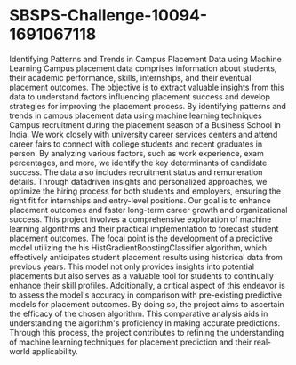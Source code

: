 # SBSPS-Challenge-10094-1691067118
Identifying Patterns and Trends in Campus Placement Data using Machine Learning
Campus placement data comprises information about students, their academic performance, skills, internships, and their eventual placement outcomes. 
The objective is to extract valuable insights from this data to understand factors influencing placement success and develop strategies for improving the placement process. 
By identifying patterns and trends in campus placement data using machine learning techniques  Campus recruitment during the placement season of a Business School in India. We work closely with university career services centers and attend career fairs to connect with college students and recent graduates in person. 
By analyzing various factors, such as work experience, exam percentages, and more, we identify the key determinants of candidate success. 
The data also includes recruitment status and remuneration details. Through datadriven insights and personalized approaches, we optimize the hiring process for both students and employers, ensuring the right fit for internships and entry-level positions.
Our goal is to enhance placement outcomes and faster long-term career growth and organizational success. 
            This project involves a comprehensive exploration of machine learning algorithms and their practical implementation to forecast student placement outcomes.
            The focal point is the development of a predictive model utilizing the his HistGradientBoostingClassifier algorithm, which effectively anticipates student placement results using historical data from previous years.
            This model not only provides insights into potential placements but also serves as a valuable tool for students to continually enhance their skill profiles. 
            Additionally, a critical aspect of this endeavor is to assess the model's accuracy in comparison with pre-existing predictive models for placement outcomes.
            By doing so, the project aims to ascertain the efficacy of the chosen algorithm. This comparative analysis aids in understanding the algorithm's proficiency in making accurate predictions. 
            Through this process, the project contributes to refining the understanding of machine learning techniques for placement prediction and their real-world applicability. 
 
